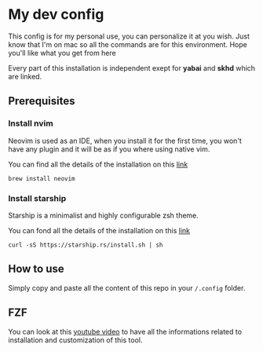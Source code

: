 # My dev config

This config is for my personal use, you can personalize it at you wish. Just know that I'm on mac so all the commands are for this environment.
Hope you'll like what you get from here

Every part of this installation is independent exept for **yabai** and **skhd** which are linked.

## Prerequisites

### Install nvim

Neovim is used as an IDE, when you install it for the first time, you won't have any plugin and it will be as if you where using native vim.

You can find all the details of the installation on this [link](https://github.com/neovim/neovim/blob/master/INSTALL.md)

```
brew install neovim
```

### Install starship

Starship is a minimalist and highly configurable zsh theme.

You can fond all the details of the installation on this [link](https://starship.rs/guide/)

```
curl -sS https://starship.rs/install.sh | sh
```

## How to use

Simply copy and paste all the content of this repo in your `/.config` folder.

## FZF

You can look at this [youtube video](https://www.youtube.com/watch?v=mmqDYw9C30I) to have all the informations related to installation and customization of this tool.
